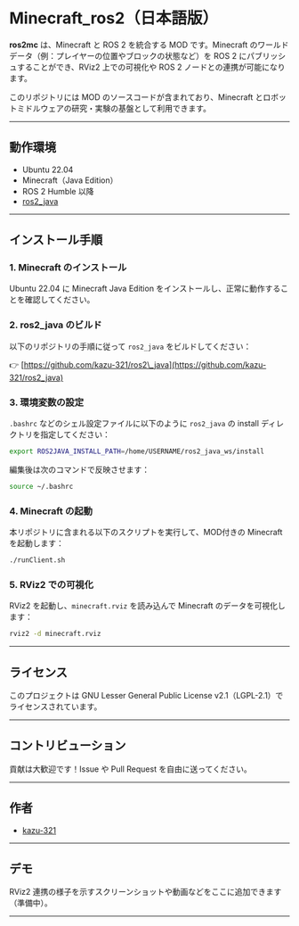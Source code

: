 # Minecraft\_ros2（日本語版）

**ros2mc** は、Minecraft と ROS 2 を統合する MOD です。Minecraft のワールドデータ（例：プレイヤーの位置やブロックの状態など）を ROS 2 にパブリッシュすることができ、RViz2 上での可視化や ROS 2 ノードとの連携が可能になります。

このリポジトリには MOD のソースコードが含まれており、Minecraft とロボットミドルウェアの研究・実験の基盤として利用できます。

---

## 動作環境

* Ubuntu 22.04
* Minecraft（Java Edition）
* ROS 2 Humble 以降
* [ros2\_java](https://github.com/kazu-321/ros2_java)

---

## インストール手順

### 1. Minecraft のインストール

Ubuntu 22.04 に Minecraft Java Edition をインストールし、正常に動作することを確認してください。

### 2. ros2\_java のビルド

以下のリポジトリの手順に従って `ros2_java` をビルドしてください：

👉 [https://github.com/kazu-321/ros2\_java](https://github.com/kazu-321/ros2_java)

### 3. 環境変数の設定

`.bashrc` などのシェル設定ファイルに以下のように `ros2_java` の install ディレクトリを指定してください：

```bash
export ROS2JAVA_INSTALL_PATH=/home/USERNAME/ros2_java_ws/install
```

編集後は次のコマンドで反映させます：

```bash
source ~/.bashrc
```

### 4. Minecraft の起動

本リポジトリに含まれる以下のスクリプトを実行して、MOD付きの Minecraft を起動します：

```bash
./runClient.sh
```

### 5. RViz2 での可視化

RViz2 を起動し、`minecraft.rviz` を読み込んで Minecraft のデータを可視化します：

```bash
rviz2 -d minecraft.rviz
```

---

## ライセンス

このプロジェクトは GNU Lesser General Public License v2.1（LGPL-2.1）でライセンスされています。

---

## コントリビューション

貢献は大歓迎です！Issue や Pull Request を自由に送ってください。

---

## 作者

* [kazu-321](https://github.com/kazu-321)

---

## デモ

RViz2 連携の様子を示すスクリーンショットや動画などをここに追加できます（準備中）。

---
